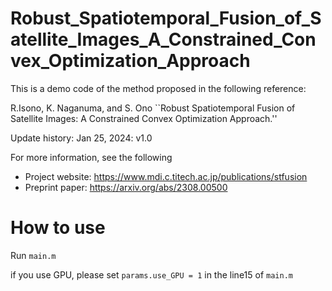 # Robust_Spatiotemporal_Fusion_of_Satellite_Images_A_Constrained_Convex_Optimization_Approach
This is a demo code of the method proposed in the following reference:

R.Isono, K. Naganuma, and S. Ono
``Robust Spatiotemporal Fusion of Satellite Images: A Constrained Convex Optimization Approach.''

Update history:
Jan 25, 2024: v1.0 

For more information, see the following

- Project website: https://www.mdi.c.titech.ac.jp/publications/stfusion
- Preprint paper: https://arxiv.org/abs/2308.00500

# How to use
Run ```main.m```

if you use GPU, please set ```params.use_GPU = 1``` in the line15 of ```main.m```
